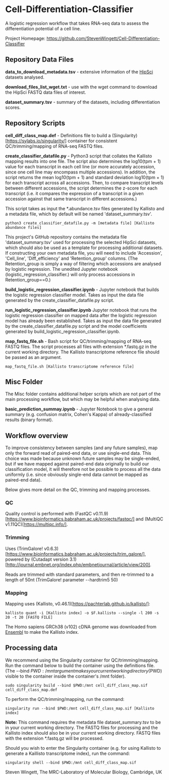 # Cell-Differentiation-Classifier
A logistic regression workflow that takes RNA-seq data to assess the differentiation potential of a cell line.

Project Homepage: https://github.com/StevenWingett/Cell-Differentiation-Classifier

## Repository Data Files
**data_to_download_metadata.tsv** - extensive information of the [HipSci](https://www.hipsci.org/) datasets analysed.

**download_files_list_wget.txt** - use with the wget command to download the HipSci FASTQ data files of interest.

**dataset_summary.tsv** - summary of the datasets, including differentiation scores.

## Repository Scripts
**cell_diff_class_map.def** - Definitions file to build a (Singularity)[https://sylabs.io/singularity/] container for consistent QC/trimming/mapping of RNA-seq FASTQ files.

**create_classifier_datafile.py** - Python3 script that collates the Kallisto mapping results into one file. The script also determines the log10(tpm + 1) value for each transcript in each cell line (or more accurately accession, since one cell line may encompass multiple accessions).  In addition, the script returns the mean log10(tpm + 1) and standard deviation log10(tpm + 1) for each transcript across all accessions.  Then, to compare transcript levels between different accessions, the script determines the z-score for each transcript (i.e. it compares the expression of a transcript in a given accession against that same transcript in different accessions.)

This script takes as input the *.abundance.tsv files generated by Kallisto and a metadata file, which by default will be named 'dataset_summary.tsv'.

    python3 create_classifier_datafile.py -m [metadata file] [Kallisto abundance files]

This project's GitHub repository contains the metadata file 'dataset_summary.tsv' used for processing the selected HipSci datasets, which should also be used as a template for processing additional datasets.  If constructing your own metadata file, you will need to include 'Accession', 'Cell_line', 'Diff_efficiency' and 'Retention_group' columns.  (The Retention_group is simply a way of filtering which accessions are analysed by logistic regression.  The unedited Jupyter notebook (logistic_regression_classifier.) will only process accessions in Retention_group==0.)

**build_logistic_regression_classifier.ipynb** - Jupyter notebook that builds the logistic regression classifier model.  Takes as input the data file generated by the create_classifier_datafile.py script.

**run_logistic_regression_classifier.ipynb** Jupyter notebook that runs the logistic regression classifier on mapped data after the logistic regression model has already been established.  Takes as input the data file generated by the create_classifier_datafile.py script and the model coefficients generated by build_logistic_regression_classifier.ipynb.

**map_fastq_file.sh** - Bash script for QC/trimming/mapping of RNA-seq FASTQ files.  The script processes all files with extension *.fastq.gz in the current working directory.  The Kallisto transcriptome reference file should be passed as an argument.

    map_fastq_file.sh [Kallisto transcriptome reference file] 

## Misc Folder
The Misc folder contains additional helper scripts which are not part of the main processing workflow, but which may be helpful when analysing data.

**basic_prediction_summay.ipynb** - Jupyter Notebook to give a general summary (e.g. confusion matrix, Cohen's Kappa) of already-classified results (binary format).

## Workflow overview
To improve consistency between samples (and any future samples), map only the forward read of paired-end data, or use single-end data.  This choice was made because unknown future samples may be single-ended, but if we have mapped against paired-end data originally to build our classification model, it will therefore not be possible to process all the data uniformly (i.e. since obviously single-end data cannot be mapped as paired-end data). 

Below gives more detail on the QC, trimming and mapping processes.

### QC
Quality control is performed with (FastQC v0.11.9)[https://www.bioinformatics.babraham.ac.uk/projects/fastqc/] and (MultiQC v1.11QC)[https://multiqc.info/].

### Trimming
Uses (TrimGalore! v0.6.3)[https://www.bioinformatics.babraham.ac.uk/projects/trim_galore/], powered by (Cutadapt version 3.1)[http://journal.embnet.org/index.php/embnetjournal/article/view/200].

Reads are trimmed with standard parameters, and then re-trimmed to a length of 50nt (TrimGalore! parameter --hardtrim5 50)

### Mapping
Mapping uses (Kallisto, v0.46.1)[https://pachterlab.github.io/kallisto/]:

    kallisto quant -i [Kallisto index] -o $F.kallisto --single -l 200 -s 20 -t 20 [FASTQ FILE] 

The Homo sapiens GRCh38 (v102) cDNA genome was downloaded from [Ensembl](http://www.ensembl.org/) to make the Kallisto index.

## Processing data
We recommend using the Singularity container for QC/trimming/mapping.  Run the command below to build the container using the definitions file.  (The --bind $PWD:/mnt argument makes your current working directory ($PWD) visible to the container inside the container's /mnt folder).  

    sudo singularity build --bind $PWD:/mnt cell_diff_class_map.sif cell_diff_class_map.def

To perform the QC/trimming/mapping, run the command:

    singularity run --bind $PWD:/mnt cell_diff_class_map.sif [Kallisto index]

**Note:**  This command requires the metadata file dataset_summary.tsv to be in your current working directory.  The FASTQ files for processing and the Kallisto index should also be in your current working directory.  FASTQ files with the extension *.fastq.gz will be processed.

Should you wish to enter the Singularity container (e.g. for using Kallisto to generate a Kaillisto transcriptome index), run the command:

    singularity shell --bind $PWD:/mnt cell_diff_class_map.sif

Steven Wingett, The MRC-Laboratory of Molecular Biology, Cambridge, UK
